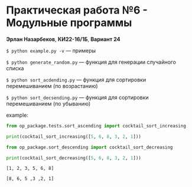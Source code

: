 # Практическая работа №6 - Модульные программы

**Эрлан Назарбеков**,
**КИ22-16/1Б**,
**Вариант 24**

`$ python example.py -v` — примеры

`$ python generate_random.py` — функция для генерации случайного списка

`$ python sort_acdending.py` — функция для сортировки перемешиванием (по возрастанию)

`$ python sort_decsending.py` — функция для сортировки перемешиванием (по убыванию)

example:

```python
from op_package.tests.sort_ascending import cocktail_sort_increasing

print(cocktail_sort_increasing([5, 6, 8, 3, 2, 1]))

from op_package.sort_descending import cocktail_sort_decreasing

print(cocktail_sort_decreasing([5, 6, 8, 3, 2, 1]))
```

`[1, 2, 3, 5, 6, 8]`

`[8, 6, 5 ,3 ,2, 1]`
